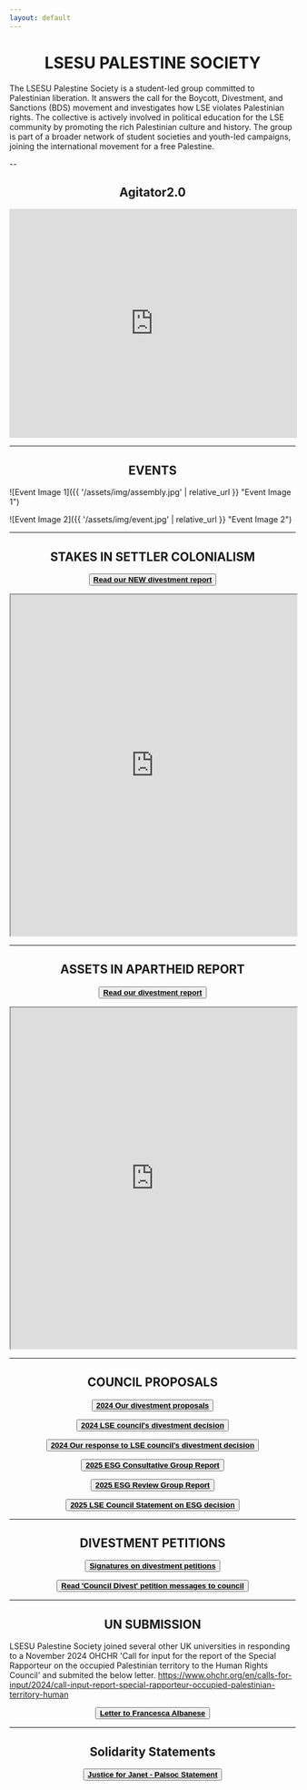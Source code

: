 ```yaml
---
layout: default
---
```

   
<h1 style="text-align: center;">LSESU PALESTINE SOCIETY</h1>

The LSESU Palestine Society is a student-led group committed to Palestinian liberation. It answers the call for the Boycott, Divestment, and Sanctions (BDS) movement and investigates how LSE violates Palestinian rights. The collective is actively involved in political education for the LSE community by promoting the rich Palestinian culture and history. The group is part of a broader network of student societies and youth-led campaigns, joining the international movement for a free Palestine.

--
<h2 style="text-align: center;">Agitator2.0</h2>

<iframe allowfullscreen="allowfullscreen" allow="clipboard-write" scrolling="no" class="fp-iframe" style="border: 1px solid lightgray; width: 100%; height: 400px;" src="https://heyzine.com/flip-book/c601e427d6.html"></iframe>

---

<h2 style="text-align: center;">EVENTS</h2>

![Event Image 1]({{ '/assets/img/assembly.jpg' | relative_url }} "Event Image 1")

![Event Image 2]({{ '/assets/img/event.jpg' | relative_url }} "Event Image 2")

---
<h2 style="text-align: center;">STAKES IN SETTLER COLONIALISM</h2>

<button style="display: block; margin: 0 auto;"><a href="https://lsepalestine.github.io/documents/LSESUPALESTINE-Stakes-in-Settler-Colonialism-2025-Web.pdf" target="_blank"><strong style="color: black;">Read our NEW divestment report</strong></a></button>

<iframe src="https://lsepalestine.github.io/documents/LSESUPALESTINE-Stakes-in-Settler-Colonialism-2025-Web.pdf" width="100%" height="600px">
This browser does not support PDFs. Please download the PDF to view it: 
<a href="https://lsepalestine.github.io/documents/LSESUPALESTINE-Stakes-in-Settler-Colonialism-2025-Web.pdf">Download PDF</a>.
</iframe>

----

<h2 style="text-align: center;">ASSETS IN APARTHEID REPORT</h2>

<button style="display: block; margin: 0 auto;"><a href="https://lsepalestine.github.io/documents/LSESUPALESTINE-Assets-in-Apartheid-2024-Web.pdf" target="_blank"><strong style="color: black;">Read our divestment report</strong></a></button>

<iframe src="https://lsepalestine.github.io/documents/LSESUPALESTINE-Assets-in-Apartheid-2024-Web.pdf" width="100%" height="600px">
This browser does not support PDFs. Please download the PDF to view it: 
<a href="https://lsepalestine.github.io/documents/LSESUPALESTINE-Assets-in-Apartheid-2024-Web.pdf">Download PDF</a>.
</iframe>

---

<h2 style="text-align: center;">COUNCIL PROPOSALS</h2>

<button style="display: block; margin: 0 auto;"><a href="https://lsepalestine.github.io/documents/Divestment from Egregious Activities – Proposals for Council.pdf" target="_blank"><strong style="color: black;">2024 Our divestment proposals</strong></a></button>

<button style="display: block; margin: 0 auto;"><a href="https://lsepalestine.github.io/documents/lse_council_response_to_calls_for_divestment_july24.pdf" target="_blank"><strong style="color: black;">2024 LSE council's divestment decision</strong></a></button>

<button style="display: block; margin: 0 auto;"><a href="https://lsepalestine.github.io/documents/DivestmentResponse-Statement.pdf" target="_blank"><strong style="color: black;">2024 Our response to LSE council's divestment decision</strong></a></button>

<button style="display: block; margin: 0 auto;"><a href="https://lsepalestine.github.io/documents/LSE_ESG_ConsultativeGroup2025.pdf" target="_blank"><strong style="color: black;">2025 ESG Consultative Group Report</strong></a></button>

<button style="display: block; margin: 0 auto;"><a href="https://lsepalestine.github.io/documents/Report_ESG_Review_Group_LSE_10_July_2025.pdf" target="_blank"><strong style="color: black;">2025 ESG Review Group Report</strong></a></button>

<button style="display: block; margin: 0 auto;"><a href="https://lsepalestine.github.io/documents/Statement_Council_LSE_10_July_2025.pdf" target="_blank"><strong style="color: black;">2025 LSE Council Statement on ESG decision</strong></a></button>

---

<h2 style="text-align: center;">DIVESTMENT PETITIONS</h2>

<button style="display: block; margin: 0 auto;"><a href="https://lsepalestine.github.io/documents/divestmentpetitions.pdf" target="_blank"><strong style="color: black;">Signatures on divestment petitions</strong></a></button>

<button style="display: block; margin: 0 auto;"><a href="https://lsepalestine.github.io/documents/Messages to Council.pdf" target="_blank"><strong style="color: black;">Read 'Council Divest' petition messages to council</strong></a></button>

---

<h2 style="text-align: center;">UN SUBMISSION</h2>

LSESU Palestine Society joined several other UK universities in responding to a November 2024 OHCHR 'Call for input for the report of the Special Rapporteur on the occupied Palestinian territory to the Human Rights Council' and submited the below letter. 
https://www.ohchr.org/en/calls-for-input/2024/call-input-report-special-rapporteur-occupied-palestinian-territory-human

<button style="display: block; margin: 0 auto;"><a href="https://lsepalestine.github.io/documents/Letter to Francesca Albanese.pdf" target="_blank"><strong style="color: black;">Letter to Francesca Albanese</strong></a></button>

---

<h2 style="text-align: center;">Solidarity Statements</h2>

<button style="display: block; margin: 0 auto;"><a href="https://lsepalestine.github.io/documents/PalSocLetterJusticeforJanet.pdf" target="_blank"><strong style="color: black;">Justice for Janet - Palsoc Statement</strong></a></button>

